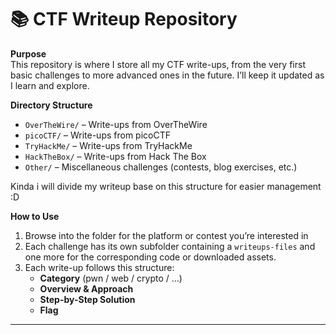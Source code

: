 # 📚 CTF Writeup Repository

**Purpose**  
This repository is where I store all my CTF write-ups, from the very first basic challenges to more advanced ones in the future. I’ll keep it updated as I learn and explore.

**Directory Structure**  
- `OverTheWire/`   – Write-ups from OverTheWire  
- `picoCTF/`       – Write-ups from picoCTF  
- `TryHackMe/`     – Write-ups from TryHackMe  
- `HackTheBox/`    – Write-ups from Hack The Box  
- `Other/`         – Miscellaneous challenges (contests, blog exercises, etc.)

Kinda i will divide my writeup base on this structure for easier management :D

**How to Use**  
1. Browse into the folder for the platform or contest you’re interested in  
2. Each challenge has its own subfolder containing a `writeups-files` and one more for the corresponding code or downloaded assets.  
3. Each write-up follows this structure:  
   - **Category** (pwn / web / crypto / …)  
   - **Overview & Approach**  
   - **Step-by-Step Solution**  
   - **Flag**
---
